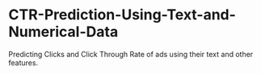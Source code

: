 # CTR-Prediction-Using-Text-and-Numerical-Data
Predicting Clicks and Click Through Rate of ads using their text and other features.
